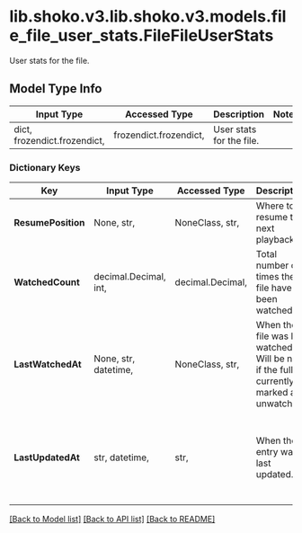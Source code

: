 # lib.shoko.v3.lib.shoko.v3.models.file_file_user_stats.FileFileUserStats

User stats for the file.

## Model Type Info
Input Type | Accessed Type | Description | Notes
------------ | ------------- | ------------- | -------------
dict, frozendict.frozendict,  | frozendict.frozendict,  | User stats for the file. | 

### Dictionary Keys
Key | Input Type | Accessed Type | Description | Notes
------------ | ------------- | ------------- | ------------- | -------------
**ResumePosition** | None, str,  | NoneClass, str,  | Where to resume the next playback. | [optional] 
**WatchedCount** | decimal.Decimal, int,  | decimal.Decimal,  | Total number of times the file have been watched. | [optional] value must be a 32 bit integer
**LastWatchedAt** | None, str, datetime,  | NoneClass, str,  | When the file was last watched. Will be null if the full is  currently marked as unwatched. | [optional] value must conform to RFC-3339 date-time
**LastUpdatedAt** | str, datetime,  | str,  | When the entry was last updated. | [optional] value must conform to RFC-3339 date-time

[[Back to Model list]](../../README.md#documentation-for-models) [[Back to API list]](../../README.md#documentation-for-api-endpoints) [[Back to README]](../../README.md)

